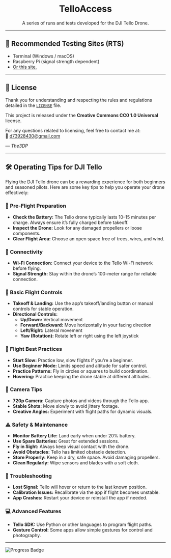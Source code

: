 <p align="center">
  <h1 align="center">TelloAccess</h1>
  <p align="center">A series of runs and tests developed for the DJI Tello Drone.</p>
</p>

---

## 📍 Recommended Testing Sites (RTS)

- Terminal (Windows / macOS)
- Raspberry Pi (signal strength dependent)
- [Or this site.](https://www.w3schools.com/html/tryit.asp?filename=tryhtml_default)

---

## 📄 License

Thank you for understanding and respecting the rules and regulations detailed in the [`LICENSE`](./LICENSE) file.

This project is released under the **Creative Commons CC0 1.0 Universal** license.

For any questions related to licensing, feel free to contact me at:  
📧 d73928430@gmail.com

— *The3DP*

---

## 🛠️ Operating Tips for DJI Tello

Flying the DJI Tello drone can be a rewarding experience for both beginners and seasoned pilots. Here are some key tips to help you operate your drone effectively:

### 🔋 Pre-Flight Preparation

- **Check the Battery:** The Tello drone typically lasts 10–15 minutes per charge. Always ensure it’s fully charged before takeoff.
- **Inspect the Drone:** Look for any damaged propellers or loose components.
- **Clear Flight Area:** Choose an open space free of trees, wires, and wind.

### 📶 Connectivity

- **Wi-Fi Connection:** Connect your device to the Tello Wi-Fi network before flying.
- **Signal Strength:** Stay within the drone’s 100-meter range for reliable connection.

### 🚀 Basic Flight Controls

- **Takeoff & Landing:** Use the app’s takeoff/landing button or manual controls for stable operation.
- **Directional Controls:**
  - **Up/Down:** Vertical movement
  - **Forward/Backward:** Move horizontally in your facing direction
  - **Left/Right:** Lateral movement
  - **Yaw (Rotation):** Rotate left or right using the left joystick

### 🧭 Flight Best Practices

- **Start Slow:** Practice low, slow flights if you're a beginner.
- **Use Beginner Mode:** Limits speed and altitude for safer control.
- **Practice Patterns:** Fly in circles or squares to build coordination.
- **Hovering:** Practice keeping the drone stable at different altitudes.

### 🎥 Camera Tips

- **720p Camera:** Capture photos and videos through the Tello app.
- **Stable Shots:** Move slowly to avoid jittery footage.
- **Creative Angles:** Experiment with flight paths for dynamic visuals.

### ⚠️ Safety & Maintenance

- **Monitor Battery Life:** Land early when under 20% battery.
- **Use Spare Batteries:** Great for extended sessions.
- **Fly in Sight:** Always keep visual contact with the drone.
- **Avoid Obstacles:** Tello has limited obstacle detection.
- **Store Properly:** Keep in a dry, safe space. Avoid damaging propellers.
- **Clean Regularly:** Wipe sensors and blades with a soft cloth.

### 🧠 Troubleshooting

- **Lost Signal:** Tello will hover or return to the last known position.
- **Calibration Issues:** Recalibrate via the app if flight becomes unstable.
- **App Crashes:** Restart your device or reinstall the app if needed.

### 💻 Advanced Features

- **Tello SDK:** Use Python or other languages to program flight paths.
- **Gesture Control:** Some apps allow simple gestures for control and photography.

---

![Progress Badge](https://img.shields.io/badge/Progress-100%25-darkgreen)
